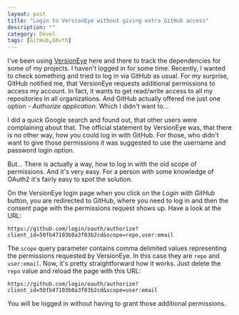 ```yaml
---
layout: post
title: "Login to VersionEye without giving extra GitHub access"
description: ""
category: Devel
tags: [GitHub,OAuth]
---
```


I've been using [VersionEye](https://www.versioneye.com/) here and there to track the dependencies for some of my projects. I haven't logged in for some time. Recently, I wanted to check something and tried to log in via GitHub as usual. For my surprise, GitHub notified me, that VersionEye requests additional permissions to access my account. In fact, it wants to get read/write access to all my repositories in all organizations. And GitHub actually offered me just one option - *Authorize application*. Which I didn't want to...

I did a quick Google search and found out, that other users were complaining about that. The official statement by VersionEye was, that there is no other way, how you could log in with GitHub. For those, who didn't want to give those permissions it was suggested to use the username and password login option.

But... There is actually a way, how to log in with the old scope of permissions. And it's very easy. For a person with some knowledge of OAuth2 it's fairly easy to spot the solution.

On the VersionEye login page when you click on the *Login with GitHub* button, you are redirected to GitHub, where you need to log in and then the consent page with the permissions request shows up. Have a look at the URL:

```
https://github.com/login/oauth/authorize?client_id=50fb47103b8a3f03b2cd&scope=repo,user:email
```

The `scope` query parameter contains comma delimited values representing the permissions requested by VersionEye. In this case they are `repo` and `user:email`. Now, it's pretty straightforward how it works. Just delete the `repo` value and reload the page with this URL:

```
https://github.com/login/oauth/authorize?client_id=50fb47103b8a3f03b2cd&scope=user:email
```

You will be logged in without having to grant those additional permissions.
